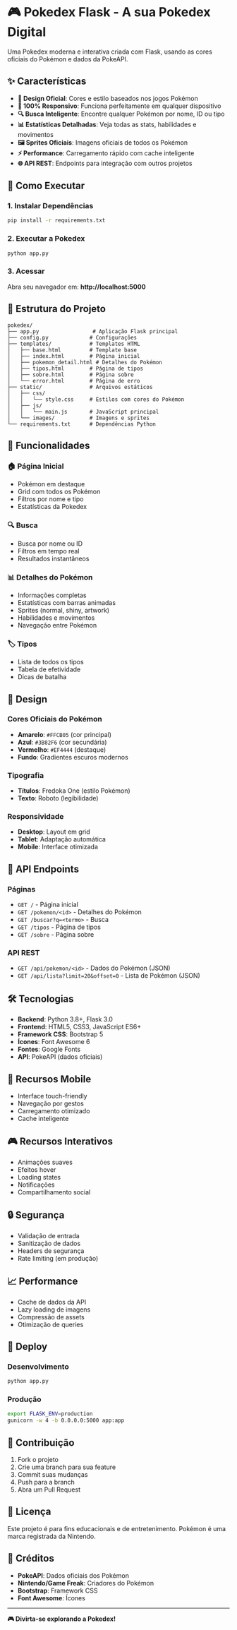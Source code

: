 # 🎮 Pokedex Flask - A sua Pokedex Digital

Uma Pokedex moderna e interativa criada com Flask, usando as cores oficiais do Pokémon e dados da PokeAPI.

## ✨ Características

- **🎨 Design Oficial**: Cores e estilo baseados nos jogos Pokémon
- **📱 100% Responsivo**: Funciona perfeitamente em qualquer dispositivo
- **🔍 Busca Inteligente**: Encontre qualquer Pokémon por nome, ID ou tipo
- **📊 Estatísticas Detalhadas**: Veja todas as stats, habilidades e movimentos
- **🖼️ Sprites Oficiais**: Imagens oficiais de todos os Pokémon
- **⚡ Performance**: Carregamento rápido com cache inteligente
- **🌐 API REST**: Endpoints para integração com outros projetos

## 🚀 Como Executar

### 1. Instalar Dependências
```bash
pip install -r requirements.txt
```

### 2. Executar a Pokedex
```bash
python app.py
```

### 3. Acessar
Abra seu navegador em: **http://localhost:5000**

## 📁 Estrutura do Projeto

```
pokedex/
├── app.py                 # Aplicação Flask principal
├── config.py             # Configurações
├── templates/            # Templates HTML
│   ├── base.html         # Template base
│   ├── index.html        # Página inicial
│   ├── pokemon_detail.html # Detalhes do Pokémon
│   ├── tipos.html        # Página de tipos
│   ├── sobre.html        # Página sobre
│   └── error.html        # Página de erro
├── static/               # Arquivos estáticos
│   ├── css/
│   │   └── style.css     # Estilos com cores do Pokémon
│   ├── js/
│   │   └── main.js       # JavaScript principal
│   └── images/           # Imagens e sprites
└── requirements.txt      # Dependências Python
```

## 🎯 Funcionalidades

### 🏠 Página Inicial
- Pokémon em destaque
- Grid com todos os Pokémon
- Filtros por nome e tipo
- Estatísticas da Pokedex

### 🔍 Busca
- Busca por nome ou ID
- Filtros em tempo real
- Resultados instantâneos

### 📊 Detalhes do Pokémon
- Informações completas
- Estatísticas com barras animadas
- Sprites (normal, shiny, artwork)
- Habilidades e movimentos
- Navegação entre Pokémon

### 🏷️ Tipos
- Lista de todos os tipos
- Tabela de efetividade
- Dicas de batalha

## 🎨 Design

### Cores Oficiais do Pokémon
- **Amarelo**: `#FFCB05` (cor principal)
- **Azul**: `#3B82F6` (cor secundária)
- **Vermelho**: `#EF4444` (destaque)
- **Fundo**: Gradientes escuros modernos

### Tipografia
- **Títulos**: Fredoka One (estilo Pokémon)
- **Texto**: Roboto (legibilidade)

### Responsividade
- **Desktop**: Layout em grid
- **Tablet**: Adaptação automática
- **Mobile**: Interface otimizada

## 🔧 API Endpoints

### Páginas
- `GET /` - Página inicial
- `GET /pokemon/<id>` - Detalhes do Pokémon
- `GET /buscar?q=<termo>` - Busca
- `GET /tipos` - Página de tipos
- `GET /sobre` - Página sobre

### API REST
- `GET /api/pokemon/<id>` - Dados do Pokémon (JSON)
- `GET /api/lista?limit=20&offset=0` - Lista de Pokémon (JSON)

## 🛠️ Tecnologias

- **Backend**: Python 3.8+, Flask 3.0
- **Frontend**: HTML5, CSS3, JavaScript ES6+
- **Framework CSS**: Bootstrap 5
- **Ícones**: Font Awesome 6
- **Fontes**: Google Fonts
- **API**: PokeAPI (dados oficiais)

## 📱 Recursos Mobile

- Interface touch-friendly
- Navegação por gestos
- Carregamento otimizado
- Cache inteligente

## 🎮 Recursos Interativos

- Animações suaves
- Efeitos hover
- Loading states
- Notificações
- Compartilhamento social

## 🔒 Segurança

- Validação de entrada
- Sanitização de dados
- Headers de segurança
- Rate limiting (em produção)

## 📈 Performance

- Cache de dados da API
- Lazy loading de imagens
- Compressão de assets
- Otimização de queries

## 🚀 Deploy

### Desenvolvimento
```bash
python app.py
```

### Produção
```bash
export FLASK_ENV=production
gunicorn -w 4 -b 0.0.0.0:5000 app:app
```

## 🤝 Contribuição

1. Fork o projeto
2. Crie uma branch para sua feature
3. Commit suas mudanças
4. Push para a branch
5. Abra um Pull Request

## 📄 Licença

Este projeto é para fins educacionais e de entretenimento.
Pokémon é uma marca registrada da Nintendo.

## 🙏 Créditos

- **PokeAPI**: Dados oficiais dos Pokémon
- **Nintendo/Game Freak**: Criadores do Pokémon
- **Bootstrap**: Framework CSS
- **Font Awesome**: Ícones

---

**🎮 Divirta-se explorando a Pokedex!**
